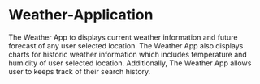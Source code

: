 # Weather-Application
The Weather App to displays current weather information and future forecast of any user selected location. The Weather App also displays charts for historic weather information which includes temperature and humidity of user selected location. Additionally, The Weather App allows user to keeps track of their search history.
